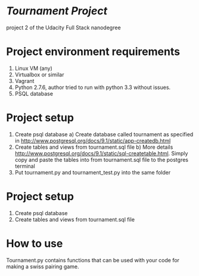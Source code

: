# _Tournament Project_
project 2 of the Udacity Full Stack nanodegree

# Project environment requirements
1. Linux VM (any)
2. Virtualbox or similar
3. Vagrant
2. Python 2.7.6, author tried to run with python 3.3 without issues.
2. PSQL database

# Project setup
1. Create psql database
  a) Create database called tournament as specified in http://www.postgresql.org/docs/9.1/static/app-createdb.html
2. Create tables and views from tournament.sql file
  b) More details http://www.postgresql.org/docs/9.1/static/sql-createtable.html. Simply copy and paste the tables into from        tournament.sql file to the postgres terminal
3. Put tournament.py and tournament_test.py into the same folder

# Project setup
1. Create psql database
2. Create tables and views from tournament.sql file

# How to use
Tournament.py contains functions that can be used with your code for making a swiss pairing game. 
